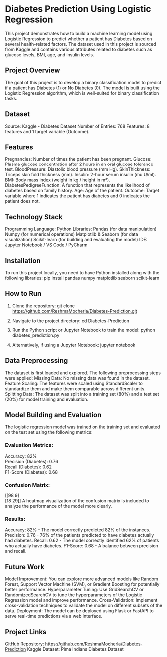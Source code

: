 # Diabetes Prediction Using Logistic Regression

This project demonstrates how to build a machine learning model using Logistic Regression to predict whether a patient has Diabetes based on several health-related factors. The dataset used in this project is sourced from Kaggle and contains various attributes related to diabetes such as glucose levels, BMI, age, and insulin levels.

## Project Overview

The goal of this project is to develop a binary classification model to predict if a patient has Diabetes (1) or No Diabetes (0). The model is built using the Logistic Regression algorithm, which is well-suited for binary classification tasks.

## Dataset
Source: Kaggle - Diabetes Dataset
Number of Entries: 768
Features: 8 features and 1 target variable (Outcome).

## Features
Pregnancies: Number of times the patient has been pregnant.
Glucose: Plasma glucose concentration after 2 hours in an oral glucose tolerance test.
BloodPressure: Diastolic blood pressure (mm Hg).
SkinThickness: Triceps skin fold thickness (mm).
Insulin: 2-hour serum insulin (mu U/ml).
BMI: Body mass index (weight in kg / height in m²).
DiabetesPedigreeFunction: A function that represents the likelihood of diabetes based on family history.
Age: Age of the patient.
Outcome: Target variable where 1 indicates the patient has diabetes and 0 indicates the patient does not.

## Technology Stack
Programming Language: Python
Libraries:
Pandas (for data manipulation)
Numpy (for numerical operations)
Matplotlib & Seaborn (for data visualization)
Scikit-learn (for building and evaluating the model)
IDE: Jupyter Notebook / VS Code / PyCharm

## Installation
To run this project locally, you need to have Python installed along with the following libraries:
pip install pandas numpy matplotlib seaborn scikit-learn

## How to Run
1. Clone the repository:
git clone https://github.com/ReshmaMocherla/Diabetes-Prediction.git

2. Navigate to the project directory:
cd Diabetes-Prediction

3. Run the Python script or Jupyter Notebook to train the model:
python diabetes_prediction.py

4. Alternatively, if using a Jupyter Notebook:
jupyter notebook

## Data Preprocessing
The dataset is first loaded and explored. The following preprocessing steps were applied:
Missing Data: No missing data was found in the dataset.
Feature Scaling: The features were scaled using StandardScaler to standardize them and make them comparable across different units.
Splitting Data: The dataset was split into a training set (80%) and a test set (20%) for model training and evaluation.


## Model Building and Evaluation
The logistic regression model was trained on the training set and evaluated on the test set using the following metrics:

### Evaluation Metrics:
Accuracy: 82% \
Precision (Diabetes): 0.76\
Recall (Diabetes): 0.62\
F1-Score (Diabetes): 0.68

### Confusion Matrix:
[[98  9]\
 [18 29]]
A heatmap visualization of the confusion matrix is included to analyze the performance of the model more clearly.

### Results:
Accuracy: 82% - The model correctly predicted 82% of the instances.
Precision: 0.76 - 76% of the patients predicted to have diabetes actually had diabetes.
Recall: 0.62 - The model correctly identified 62% of patients who actually have diabetes.
F1-Score: 0.68 - A balance between precision and recall.

## Future Work
Model Improvement: You can explore more advanced models like Random Forest, Support Vector Machine (SVM), or Gradient Boosting for potentially better performance.
Hyperparameter Tuning: Use GridSearchCV or RandomizedSearchCV to tune the hyperparameters of the Logistic Regression model and improve performance.
Cross-Validation: Implement cross-validation techniques to validate the model on different subsets of the data.
Deployment: The model can be deployed using Flask or FastAPI to serve real-time predictions via a web interface.

## Project Links
GitHub Repository: https://github.com/ReshmaMocherla/Diabetes-Prediction
Kaggle Dataset: Pima Indians Diabetes Dataset

